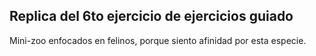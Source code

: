 ## Replica del 6to ejercicio de ejercicios guiado ##  


Mini-zoo enfocados en felinos, porque siento afinidad por esta especie.